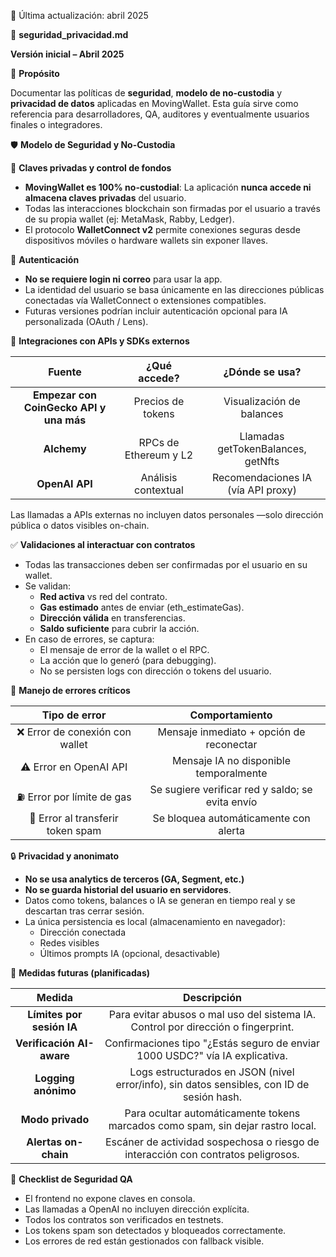 ﻿📅 Última actualización: abril 2025



🔐 **seguridad\_privacidad.md**

**Versión inicial – Abril 2025**



🎯 **Propósito**

Documentar las políticas de **seguridad**, **modelo de no-custodia** y **privacidad de datos** aplicadas en MovingWallet. Esta guía sirve como referencia para desarrolladores, QA, auditores y eventualmente usuarios finales o integradores.



🛡️ **Modelo de Seguridad y No-Custodia**

🔑 **Claves privadas y control de fondos**

- **MovingWallet es 100% no-custodial**: La aplicación **nunca accede ni almacena claves privadas** del usuario.
- Todas las interacciones blockchain son firmadas por el usuario a través de su propia wallet (ej: MetaMask, Rabby, Ledger).
- El protocolo **WalletConnect v2** permite conexiones seguras desde dispositivos móviles o hardware wallets sin exponer llaves.

🧠 **Autenticación**

- **No se requiere login ni correo** para usar la app.
- La identidad del usuario se basa únicamente en las direcciones públicas conectadas vía WalletConnect o extensiones compatibles.
- Futuras versiones podrían incluir autenticación opcional para IA personalizada (OAuth / Lens).



🧩 **Integraciones con APIs y SDKs externos**

|**Fuente**|**¿Qué accede?**|**¿Dónde se usa?**|
| :-: | :-: | :-: |
|**Empezar con CoinGecko API y una más**|Precios de tokens|Visualización de balances|
|**Alchemy**|RPCs de Ethereum y L2|Llamadas getTokenBalances, getNfts|
|**OpenAI API**|Análisis contextual|Recomendaciones IA (vía API proxy)|

Las llamadas a APIs externas no incluyen datos personales —solo dirección pública o datos visibles on-chain.



✅ **Validaciones al interactuar con contratos**

- Todas las transacciones deben ser confirmadas por el usuario en su wallet.
- Se validan:
  - **Red activa** vs red del contrato.
  - **Gas estimado** antes de enviar (eth\_estimateGas).
  - **Dirección válida** en transferencias.
  - **Saldo suficiente** para cubrir la acción.
- En caso de errores, se captura:
  - El mensaje de error de la wallet o el RPC.
  - La acción que lo generó (para debugging).
  - No se persisten logs con dirección o tokens del usuario.



🧯 **Manejo de errores críticos**

|**Tipo de error**|**Comportamiento**|
| :-: | :-: |
|❌ Error de conexión con wallet|Mensaje inmediato + opción de reconectar|
|⚠️ Error en OpenAI API|Mensaje IA no disponible temporalmente|
|⛽ Error por límite de gas|Se sugiere verificar red y saldo; se evita envío|
|🛑 Error al transferir token spam|Se bloquea automáticamente con alerta|



🔒 **Privacidad y anonimato**

- **No se usa analytics de terceros (GA, Segment, etc.)**
- **No se guarda historial del usuario en servidores**.
- Datos como tokens, balances o IA se generan en tiempo real y se descartan tras cerrar sesión.
- La única persistencia es local (almacenamiento en navegador):
  - Dirección conectada
  - Redes visibles
  - Últimos prompts IA (opcional, desactivable)



🔭 **Medidas futuras (planificadas)**

|**Medida**|**Descripción**|
| :-: | :-: |
|**Límites por sesión IA**|Para evitar abusos o mal uso del sistema IA. Control por dirección o fingerprint.|
|**Verificación AI-aware**|Confirmaciones tipo "¿Estás seguro de enviar 1000 USDC?" vía IA explicativa.|
|**Logging anónimo**|Logs estructurados en JSON (nivel error/info), sin datos sensibles, con ID de sesión hash.|
|**Modo privado**|Para ocultar automáticamente tokens marcados como spam, sin dejar rastro local.|
|**Alertas on-chain**|Escáner de actividad sospechosa o riesgo de interacción con contratos peligrosos.|



🧪 **Checklist de Seguridad QA**

- El frontend no expone claves en consola.
- Las llamadas a OpenAI no incluyen dirección explícita.
- Todos los contratos son verificados en testnets.
- Los tokens spam son detectados y bloqueados correctamente.
- Los errores de red están gestionados con fallback visible.





